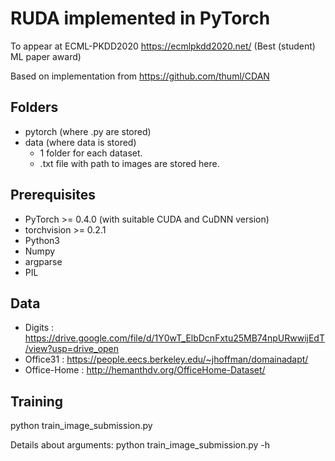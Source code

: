 # RUDA implemented in PyTorch
To appear at ECML-PKDD2020 https://ecmlpkdd2020.net/ 
(Best (student) ML paper award)

Based on implementation from https://github.com/thuml/CDAN

## Folders
- pytorch (where .py are stored) 
- data (where data is stored) 
	- 1 folder for each dataset.
	- .txt file with path to images are stored here.

## Prerequisites
- PyTorch >= 0.4.0 (with suitable CUDA and CuDNN version)
- torchvision >= 0.2.1
- Python3
- Numpy
- argparse
- PIL

## Data
- Digits : https://drive.google.com/file/d/1Y0wT_ElbDcnFxtu25MB74npURwwijEdT/view?usp=drive_open
- Office31 : https://people.eecs.berkeley.edu/~jhoffman/domainadapt/
- Office-Home : http://hemanthdv.org/OfficeHome-Dataset/

## Training
python train_image_submission.py

Details about arguments: python train_image_submission.py -h
